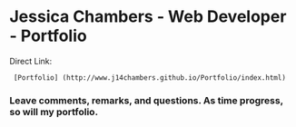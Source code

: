 # Jessica Chambers - Web Developer - Portfolio

Direct Link:

     [Portfolio] (http://www.j14chambers.github.io/Portfolio/index.html)
      


### Leave comments, remarks, and questions. As time progress, so will my portfolio.
